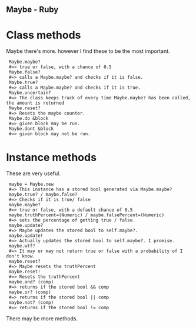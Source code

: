 ## Maybe - Ruby
# Class methods
Maybe there's more. however I find these to be the most important.

     Maybe.maybe? 
     #=> true or false, with a chance of 0.5
     Maybe.false? 
     #=> calls a Maybe.maybe? and checks if it is false.
     Maybe.true? 
     #=> calls a Maybe.maybe? and checks if it is true.
     Maybe.uncertain? 
     #=> The class keeps track of every time Maybe.maybe? has been called, the amount is returned
     Maybe.reset? 
     #=> Resets the maybe counter.
     Maybe.do &block 
     #=> given block may be run.
     Maybe.dont &block 
     #=> given block may not be run.

# Instance methods
These are very useful.

     maybe = Maybe.new 
     #=> This instance has a stored bool generated via Maybe.maybe?
     maybe.true? / maybe.false?
     #=> Checks if it is true/ false
     maybe.maybe? 
     #=> true or false, with a default chance of 0.5
     maybe.truthPercent=(Numeric) / maybe.falsePercent=(Numeric) 
     #=> sets the percentage of getting true / false.
     maybe.update? 
     #=> Maybe updates the stored bool to self.maybe?.
     maybe.update! 
     #=> Actually updates the stored bool to self.maybe?. I promise.
     maybe.wtf? 
     #=> It may or may not return true or false with a probability of I don't know.
     maybe.reset? 
     #=> Maybe resets the truthPercent
     maybe.reset! 
     #=> Resets the truthPercent
     maybe.and? (comp) 
     #=> returns if the stored bool && comp 
     maybe.or? (comp) 
     #=> returns if the stored bool || comp 
     maybe.not? (comp) 
     #=> returns if the stored bool != comp 

There may be more methods.

